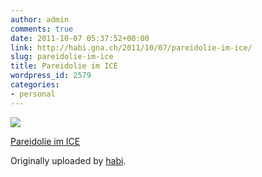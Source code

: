 ```yaml
---
author: admin
comments: true
date: 2011-10-07 05:37:52+00:00
link: http://habi.gna.ch/2011/10/07/pareidolie-im-ice/
slug: pareidolie-im-ice
title: Pareidolie im ICE
wordpress_id: 2579
categories:
- personal
---
```



 [![](http://farm7.static.flickr.com/6176/6219055243_d524df91df_m.jpg)](http://www.flickr.com/photos/habi/6219055243/)
   

 
  [Pareidolie im ICE](http://www.flickr.com/photos/habi/6219055243/)
    

  Originally uploaded by [habi](http://www.flickr.com/photos/habi/).
 




  

